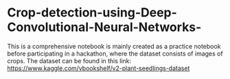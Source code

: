 # Crop-detection-using-Deep-Convolutional-Neural-Networks-
This is a comprehensive notebook is mainly created as a practice notebook before participating in a hackathon, where the dataset consists of images of crops. The dataset can be found in this link: https://www.kaggle.com/vbookshelf/v2-plant-seedlings-dataset
